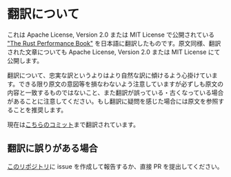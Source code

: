 # 翻訳について

<!-- textlint-disable ja-technical-writing/no-doubled-conjunction -->
これは Apache License, Version 2.0 または MIT License で公開されている ["The Rust Performance Book"] を日本語に翻訳したものです。原文同様、翻訳された文章についても Apache License, Version 2.0 または MIT License にて公開します。
<!-- textlint-enable ja-technical-writing/no-doubled-conjunction -->

翻訳について、忠実な訳というよりはより自然な訳に傾けるよう心掛けています。できる限り原文の意図等を損なわないよう注意していますが必ずしも原文の内容と一致するものではないこと、また翻訳が誤っている・古くなっている場合があることに注意してください。もし翻訳に疑問を感じた場合には原文を参照することを推奨します。

現在は[こちらのコミット][latest commit]まで翻訳されています。

["The Rust Performance Book"]: https://nnethercote.github.io/perf-book/
[latest commit]: https://github.com/nnethercote/perf-book/commit/60855e5d0007748ad316e17acd66171d9eb991fb

## 翻訳に誤りがある場合

[このリポジトリ][repo]に issue を作成して報告するか、直接 PR を提出してください。

[repo]: https://github.com/JohnTitor/perf-book-ja

